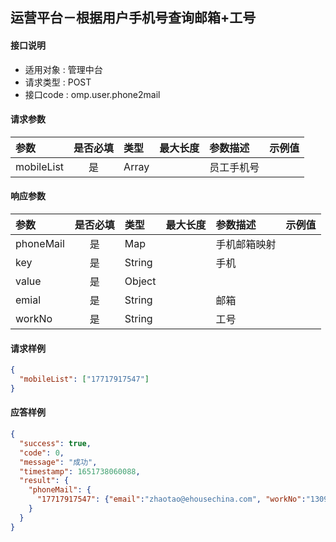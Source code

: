 ## 运营平台－根据用户手机号查询邮箱+工号

#### 接口说明
* 适用对象 : 管理中台
* 请求类型 : POST
* 接口code : omp.user.phone2mail

#### 请求参数
| 参数 | 是否必填 | 类型 | 最大长度 | 参数描述 | 示例值 |
|:----|:-------:|:----|:--------|:--------|:------|
| mobileList | 是 | Array |  | 员工手机号 |  |


#### 响应参数
| 参数 | 是否必填 | 类型 | 最大长度 | 参数描述 | 示例值 |
|:----|:-------:|:----|:--------|:--------|:------|
| phoneMail | 是 | Map |  | 手机邮箱映射 |  |
| key | 是 | String |  | 手机 |  |
| value | 是 | Object |  |  |  |
| emial | 是 | String |  | 邮箱 |  |
| workNo | 是 | String |  | 工号 |  |


#### 请求样例
```json
{
  "mobileList": ["17717917547"]
}
```


#### 应答样例
```json
{
  "success": true,
  "code": 0,
  "message": "成功",
  "timestamp": 1651738060088,
  "result": {
    "phoneMail": {
      "17717917547": {"email":"zhaotao@ehousechina.com", "workNo":"130913"}
    }
  }
}
```
